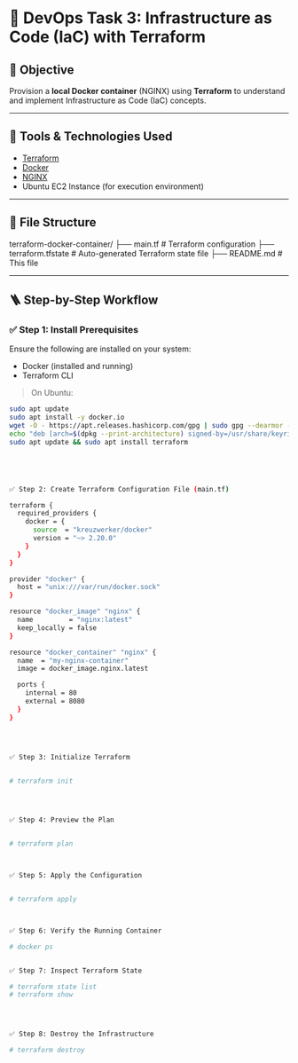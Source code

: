 # 🚀 DevOps Task 3: Infrastructure as Code (IaC) with Terraform

## 📌 Objective

Provision a **local Docker container** (NGINX) using **Terraform** to understand and implement Infrastructure as Code (IaC) concepts.

---

## 🧰 Tools & Technologies Used

- [Terraform](https://www.terraform.io/)
- [Docker](https://www.docker.com/)
- [NGINX](https://www.nginx.com/)
- Ubuntu EC2 Instance (for execution environment)

---

## 📁 File Structure

terraform-docker-container/
├── main.tf # Terraform configuration
├── terraform.tfstate # Auto-generated Terraform state file
├── README.md # This file




---

## 🪜 Step-by-Step Workflow

### ✅ Step 1: Install Prerequisites

Ensure the following are installed on your system:

- Docker (installed and running)
- Terraform CLI

> On Ubuntu:
```bash
sudo apt update
sudo apt install -y docker.io
wget -O - https://apt.releases.hashicorp.com/gpg | sudo gpg --dearmor -o /usr/share/keyrings/hashicorp-archive-keyring.gpg
echo "deb [arch=$(dpkg --print-architecture) signed-by=/usr/share/keyrings/hashicorp-archive-keyring.gpg] https://apt.releases.hashicorp.com $(lsb_release -cs) main" | sudo tee /etc/apt/sources.list.d/hashicorp.list
sudo apt update && sudo apt install terraform





✅ Step 2: Create Terraform Configuration File (main.tf)

terraform {
  required_providers {
    docker = {
      source  = "kreuzwerker/docker"
      version = "~> 2.20.0"
    }
  }
}

provider "docker" {
  host = "unix:///var/run/docker.sock"
}

resource "docker_image" "nginx" {
  name         = "nginx:latest"
  keep_locally = false
}

resource "docker_container" "nginx" {
  name  = "my-nginx-container"
  image = docker_image.nginx.latest

  ports {
    internal = 80
    external = 8080
  }
}




✅ Step 3: Initialize Terraform


# terraform init




✅ Step 4: Preview the Plan


# terraform plan



✅ Step 5: Apply the Configuration


# terraform apply



✅ Step 6: Verify the Running Container

# docker ps


✅ Step 7: Inspect Terraform State

# terraform state list
# terraform show




✅ Step 8: Destroy the Infrastructure

# terraform destroy


